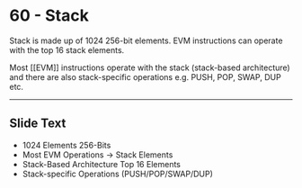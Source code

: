 # 60 - Stack

Stack is made up of 1024 256-bit elements. EVM instructions can operate with the top 16 stack elements. 

Most [[EVM]] instructions operate with the stack (stack-based architecture) and there are also stack-specific operations e.g. PUSH, POP, SWAP, DUP etc.

---
## Slide Text
- 1024 Elements 256-Bits
- Most EVM Operations -> Stack Elements
- Stack-Based Architecture Top 16 Elements
- Stack-specific Operations (PUSH/POP/SWAP/DUP) 

